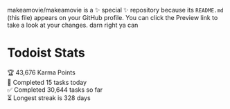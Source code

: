 makeamovie/makeamovie is a ✨ special ✨ repository because its `README.md` (this file) appears on your GitHub profile.
You can click the Preview link to take a look at your changes. darn right ya can

# Todoist Stats

<!-- TODO-IST:START -->
🏆  43,676 Karma Points           
🌸  Completed 15 tasks today           
✅  Completed 30,644 tasks so far           
⏳  Longest streak is 328 days
<!-- TODO-IST:END -->